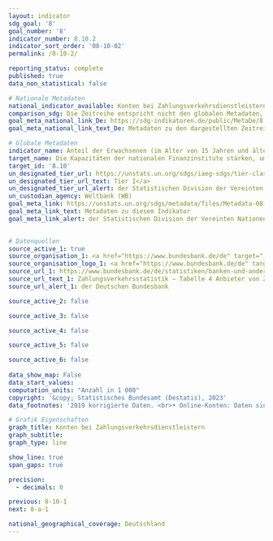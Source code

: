 ```yaml
---
layout: indicator    
sdg_goal: '8'    
goal_number: '8'    
indicator_number: 8.10.2    
indicator_sort_order: '08-10-02'    
permalink: /8-10-2/    

reporting_status: complete    
published: true    
data_non_statistical: false    

# Nationale Metadaten    
national_indicator_available: Konten bei Zahlungsverkehrsdienstleistern    
comparison_sdg: Die Zeitreihe entspricht nicht den globalen Metadaten, bietet aber zusätzliche Informationen.    
goal_meta_national_link_De: https://sdg-indikatoren.de/public/MetaDe/8.10.2.pdf
goal_meta_national_link_text_De: Metadaten zu den dargestellten Zeitreihen    

# Globale Metadaten    
indicator_name: Anteil der Erwachsenen (im Alter von 15 Jahren und älter) mit einem Konto bei einer Bank oder einem anderen Finanzinstitut oder einem Anbieter mobiler Gelddienstleistungen    
target_name: Die Kapazitäten der nationalen Finanzinstitute stärken, um den Zugang zu Bank-, Versicherungs- und Finanzdienstleistungen für alle zu begünstigen und zu erweitern    
target_id: '8.10'    
un_designated_tier_url: https://unstats.un.org/sdgs/iaeg-sdgs/tier-classification/'    
un_designated_tier_url_text: Tier I</a>    
un_designated_tier_url_alert: der Statistischen Division der Vereinten Nationen    
un_custodian_agency: Weltbank (WB)    
goal_meta_link: https://unstats.un.org/sdgs/metadata/files/Metadata-08-10-02.pdf    
goal_meta_link_text: Metadaten zu diesem Indikator    
goal_meta_link_alert: der Statistischen Division der Vereinten Nationen    
    

# Datenquellen
source_active_1: true
source_organisation_1: <a href="https://www.bundesbank.de/de" target="_blank" onclick="return confirm_alert('der Deutschen Bundesbank','De');"> Deutsche Bundesbank </a>
source_organisation_logo_1: <a href="https://www.bundesbank.de/de" target="_blank" onclick="return confirm_alert('der Deutschen Bundesbank','De');"><img src="https://sdg-indikatoren.de/public/OrgImgDe/bundesbank.png" alt="Logo bundesbank" style="height:60px; width:148px"/></a>
source_url_1: https://www.bundesbank.de/de/statistiken/banken-und-andere-finanzielle-unternehmen/zahlungsverkehr/zahlungsverkehrs-und-wertpapierabwicklungsstatistiken-804046
source_url_text_1: Zahlungsverkehrsstatistik – Tabelle 4 Anbieter von Zahlungsverkehrsdienstleistungen für Nicht-Zahlungsdienstleister
source_url_alert_1: der Deutschen Bundesbank

source_active_2: false

source_active_3: false

source_active_4: false

source_active_5: false

source_active_6: false
    
data_show_map: False    
data_start_values:     
computation_units: "Anzahl in 1 000"    
copyright: '&copy; Statistisches Bundesamt (Destatis), 2023'    
data_footnotes: '2019 korrigierte Daten. <br>• Online-Konten: Daten sind erst ab 2014 verfügbar.'    

# Grafik Eigenschaften    
graph_title: Konten bei Zahlungsverkehrsdienstleistern
graph_subtitle:     
graph_type: line    

show_line: true
span_gaps: true

precision:
  - decimals: 0    

previous: 8-10-1    
next: 8-a-1    

national_geographical_coverage: Deutschland    
---
```


<span></span>